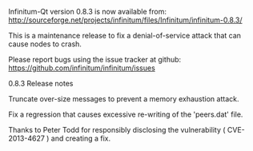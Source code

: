 Infinitum-Qt version 0.8.3 is now available from:
  http://sourceforge.net/projects/infinitum/files/Infinitum/infinitum-0.8.3/

This is a maintenance release to fix a denial-of-service attack that
can cause nodes to crash.

Please report bugs using the issue tracker at github:
  https://github.com/infinitum/infinitum/issues

0.8.3 Release notes

Truncate over-size messages to prevent a memory exhaustion attack.

Fix a regression that causes excessive re-writing of the 'peers.dat' file.


Thanks to Peter Todd for responsibly disclosing the vulnerability
( CVE-2013-4627 ) and creating a fix.
